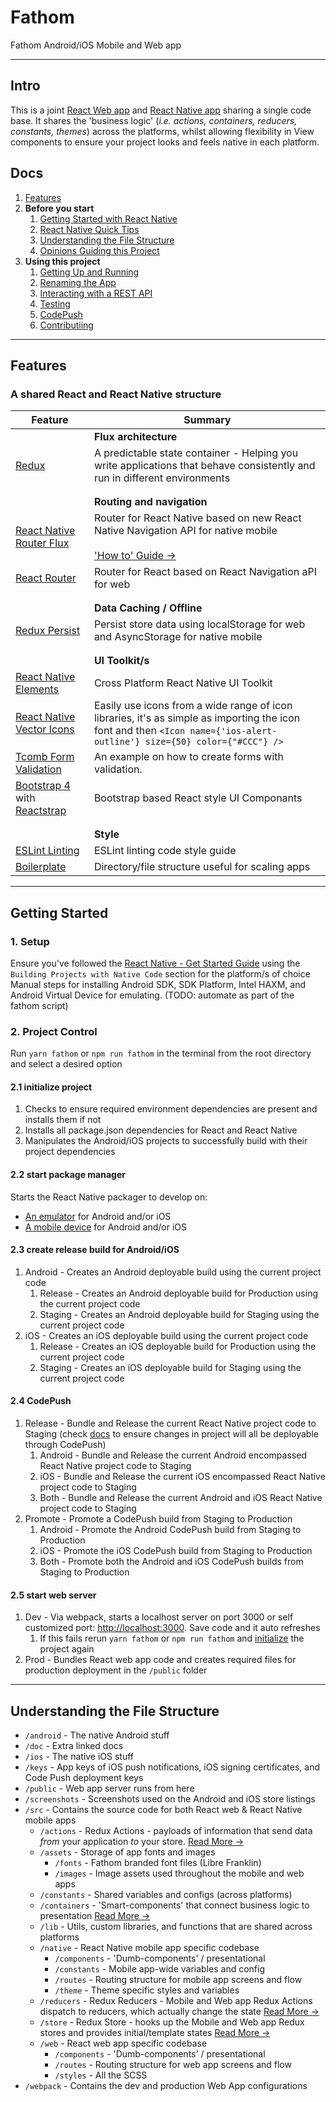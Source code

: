 # Fathom

Fathom Android/iOS Mobile and Web app

---

## Intro

This is a joint [React Web app](https://reactjs.org/) and [React Native app](https://facebook.github.io/react-native/) sharing a single code base. It shares the 'business logic' (_i.e. actions, containers, reducers, constants, themes_) across the platforms, whilst allowing flexibility in View components to ensure your project looks and feels native in each platform.

## Docs

1. [Features](#features)
1. **Before you start**
   1. [Getting Started with React Native](/docs/react-native.md)
   1. [React Native Quick Tips](/docs/quick-tips.md)
   1. [Understanding the File Structure](#understanding-the-file-structure)
   1. [Opinions Guiding this Project](/docs/opinions.md)
1. **Using this project**
   1. [Getting Up and Running](#getting-started)
   1. [Renaming the App](/docs/renaming.md)
   1. [Interacting with a REST API](/docs/api.md)
   1. [Testing](/docs/testing.md)
   1. [CodePush](/docs/codepush.md)
   1. [Contributiing](/docs/contributing.md)

---

## Features

### A shared React and React Native structure
| Feature | Summary |
| --- | --- |
|| __Flux architecture__ |
| [Redux](https://redux.js.org/docs/introduction/) | A predictable state container - Helping you write applications that behave consistently and run in different environments |
|||
|||
|| __Routing and navigation__ |
| [React Native Router Flux](https://github.com/aksonov/react-native-router-flux) | Router for React Native based on new React Native Navigation API for native mobile <br><br>['How to' Guide &rarr;](/src/navigation/README.md) |
| [React Router](https://github.com/ReactTraining/react-router) | Router for React based on React Navigation aPI for web |
|||
|||
|| __Data Caching / Offline__ |
| [Redux Persist](https://github.com/rt2zz/redux-persist) | Persist store data using localStorage for web and AsyncStorage for native mobile |
|||
|||
|| __UI Toolkit/s__ |
| [React Native Elements](https://react-native-training.github.io/react-native-elements/) | Cross Platform React Native UI Toolkit |
| [React Native Vector Icons](https://github.com/oblador/react-native-vector-icons) | Easily use icons from a wide range of icon libraries, it's as simple as importing the icon font and then `<Icon name={'ios-alert-outline'} size={50} color={"#CCC"} />` |
| [Tcomb Form Validation](https://github.com/gcanti/tcomb-form-native) | An example on how to create forms with validation. |
| [Bootstrap 4](https://getbootstrap.com/) with [Reactstrap](https://reactstrap.github.io/) | Bootstrap based React style UI Componants |
|||
|||
|| __Style__ |
| [ESLint Linting](https://eslint.org/) | ESLint linting code style guide |
| [Boilerplate](#understanding-the-file-structure) | Directory/file structure useful for scaling apps |

---

## Getting Started

### 1. Setup

Ensure you've followed the [React Native - Get Started Guide](https://facebook.github.io/react-native/docs/getting-started.html) using the `Building Projects with Native Code` section for the platform/s of choice
  Manual steps for installing Android SDK, SDK Platform, Intel HAXM, and Android Virtual Device for emulating. (TODO: automate as part of the fathom script)

### 2. Project Control

Run `yarn fathom` or `npm run fathom` in the terminal from the root directory and select a desired option

#### 2.1 initialize project

1. Checks to ensure required environment dependencies are present and installs them if not
1. Installs all package.json dependencies for React and React Native
1. Manipulates the Android/iOS projects to successfully build with their project dependencies

#### 2.2 start package manager

Starts the React Native packager to develop on:
- [An emulator](/docs/quick-tips.md#running-in-an-emulator) for Android and/or iOS
- [A mobile device](/docs/quick-tips.md#running-on-device) for Android and/or iOS

#### 2.3 create release build for Android/iOS

1. Android - Creates an Android deployable build using the current project code
    1. Release - Creates an Android deployable build for Production using the current project code
    1. Staging - Creates an Android deployable build for Staging using the current project code
1. iOS - Creates an iOS deployable build using the current project code
    1. Release - Creates an iOS deployable build for Production using the current project code
    1. Staging - Creates an iOS deployable build for Staging using the current project code

#### 2.4 CodePush

1. Release - Bundle and Release the current React Native project code to Staging (check [docs](/docs/codepush.md) to ensure changes in project will all be deployable through CodePush)
    1. Android - Bundle and Release the current Android encompassed React Native project code to Staging
    1. iOS - Bundle and Release the current iOS encompassed React Native project code to Staging
    1. Both - Bundle and Release the current Android and iOS React Native project code to Staging
1. Promote - Promote a CodePush build from Staging to Production
    1. Android - Promote the Android CodePush build from Staging to Production
    1. iOS - Promote the iOS CodePush build from Staging to Production
    1. Both - Promote both the Android and iOS CodePush builds from Staging to Production

#### 2.5 start web server

1. Dev - Via webpack, starts a localhost server on port 3000 or self customized port: [http://localhost:3000](http://localhost:3000). Save code and it auto refreshes
    1. If this fails rerun `yarn fathom` or `npm run fathom` and [initialize](#getting-started/2.-project-control/2.1-initialize-project) the project again
1. Prod - Bundles React web app code and creates required files for production deployment in the `/public` folder

---

## Understanding the File Structure

- `/android` - The native Android stuff
- `/doc` - Extra linked docs
- `/ios` - The native iOS stuff
- `/keys` - App keys of iOS push notifications, iOS signing certificates, and Code Push deployment keys
- `/public` - Web app server runs from here
- `/screenshots` - Screenshots used on the Android and iOS store listings
- `/src` - Contains the source code for both React web & React Native mobile apps
  - `/actions` - Redux Actions - payloads of information that send data _from_ your application _to_ your store. [Read More &rarr;](https://redux.js.org/docs/basics/Actions.html)
  - `/assets` - Storage of app fonts and images
    - `/fonts` - Fathom branded font files (Libre Franklin)
    - `/images` - Image assets used throughout the mobile and web apps
  - `/constants` - Shared variables and configs (across platforms)
  - `/containers` - 'Smart-components' that connect business logic to presentation [Read More &rarr;](https://redux.js.org/docs/basics/UsageWithReact.html#presentational-and-container-components)
  - `/lib` - Utils, custom libraries, and functions that are shared across platforms
  - `/native` - React Native mobile app specific codebase
    - `/components` - 'Dumb-components' / presentational
    - `/constants` - Mobile app-wide variables and config
    - `/routes` - Routing structure for mobile app screens and flow
    - `/theme` - Theme specific styles and variables
  - `/reducers` - Redux Reducers - Mobile and Web app Redux Actions dispatch to reducers, which actually change the state [Read More &rarr;](https://redux.js.org/docs/basics/Reducers.html)
  - `/store` - Redux Store - hooks up the Mobile and Web app Redux stores and provides initial/template states [Read More &rarr;](https://redux.js.org/docs/basics/Store.html)
  - `/web` - React web app specific codebase
    - `/components` - 'Dumb-components' / presentational
    - `/routes` - Routing structure for web app screens and flow
    - `/styles` - All the SCSS
- `/webpack` - Contains the dev and production Web App configurations
